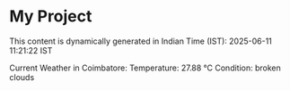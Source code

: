 # My Project

This content is dynamically generated in Indian Time (IST): 2025-06-11 11:21:22 IST


Current Weather in Coimbatore:
Temperature: 27.88 °C
Condition: broken clouds
